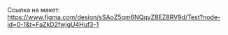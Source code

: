 Ссылка на макет:
https://www.figma.com/design/sSAoZ5qm6NQqyZ8EZ8RV9d/Test?node-id=0-1&t=FaZkD2fwjgU4Huf3-1
 
 

